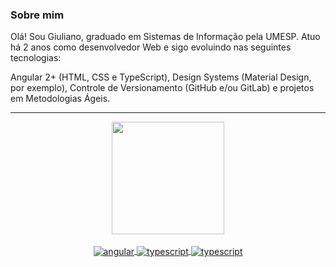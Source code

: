 <div>
  <h3>Sobre mim</h3>
  <p>
    Olá! Sou Giuliano, graduado em Sistemas de Informação pela UMESP. Atuo há 2 anos como desenvolvedor Web e sigo evoluindo nas seguintes tecnologias: 
  </p>
  <p>
    Angular 2+ (HTML, CSS e TypeScript), Design Systems (Material Design, por exemplo), Controle de Versionamento (GitHub e/ou GitLab) e projetos em Metodologias Ágeis.
  </p>
</div>

<hr/>

<div align="center">
  <a href="https://github.com/giulianocampos">
  <img height="180em" src="https://github-readme-stats.vercel.app/api/top-langs/?username=giulianocampos&layout=compact&langs_count=7&theme=algolia"/>
</div>

  <div align="center"><br>
    <img align="center" alt="angular" src="https://img.shields.io/badge/Angular-DD0031?style=for-the-badge&logo=angular&logoColor=white">
    <img align="center" alt="typescript" src="https://img.shields.io/badge/TypeScript-007ACC?style=for-the-badge&logo=typescript&logoColor=white">
    <img align="center" alt="typescript" src="https://img.shields.io/badge/material%20design-757575?style=for-the-badge&logo=material%20design&logoColor=white">
  </div>
  
 ##
